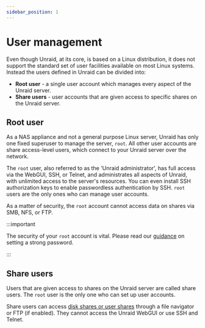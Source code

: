 ```yaml
---
sidebar_position: 1
---
```


# User management

Even though Unraid, at its core, is based on a Linux distribution, it does not support the standard set of user facilities available on most Linux systems. Instead the users defined in Unraid can be divided into:

* **Root user** - a single user account which manages every aspect of the Unraid server.
* **Share users** - user accounts that are given access to specific shares on the Unraid server.

## Root user

As a NAS appliance and not a general purpose Linux server, Unraid has only one fixed superuser to manage the server, `root`. All other user accounts are share access-level users, which connect to your Unraid server over the network.

The `root` user, also referred to as the 'Unraid administrator', has full access via the WebGUI, SSH, or Telnet, and administrates all aspects of Unraid, with unlimited access to the server's resources. You can even install SSH authorization keys to enable passwordless authentication by SSH. `root` users are the only ones who can manage user accounts.

As a matter of security, the `root` account cannot access data on shares via SMB, NFS, or FTP.

:::important

The security of your `root` account is vital. Please read our [guidance](../security/good-practices.md#1-set-a-strong-root-password) on setting a strong password.

:::

## Share users

Users that are given access to shares on the Unraid server are called share users. The `root` user is the only one who can set up user accounts.

Share users can access [disk shares or user shares](../shares/shares.md) through a file navigator or FTP (if enabled). They cannot access the Unraid WebGUI or use SSH and Telnet.
